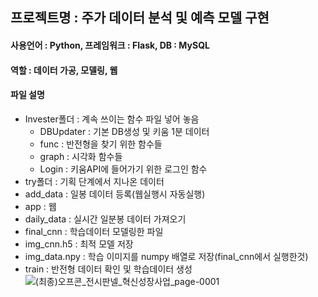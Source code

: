 ## 프로젝트명 : 주가 데이터 분석 및 예측 모델 구현
#### 사용언어 : Python, 프레임워크 : Flask, DB : MySQL
#### 역할 : 데이터 가공, 모델링, 웹
#### 파일 설명
- Invester폴더 : 계속 쓰이는 함수 파일 넣어 놓음
  - DBUpdater : 기본 DB생성 및 키움 1분 데이터
  - func : 반전형을 찾기 위한 함수들
  - graph : 시각화 함수들
  - Login : 키움API에 들어가기 위한 로그인 함수
- try폴더 : 기획 단계에서 지나온 데이터 
- add_data : 일봉 데이터 등록(웹실행시 자동실행)
- app : 웹
- daily_data : 실시간 일분봉 데이터 가져오기
- final_cnn : 학습데이터 모델링한 파일
- img_cnn.h5 : 최적 모델 저장
- img_data.npy : 학습 이미지를 numpy 배열로 저장(final_cnn에서 실행한것)
- train : 반전형 데이터 확인 및 학습데이터 생성
![(최종)오프콘_전시판넬_혁신성장사업_page-0001](https://user-images.githubusercontent.com/82499513/138584725-170d2b12-cdcb-4135-9234-d7b19de168ae.jpg)
